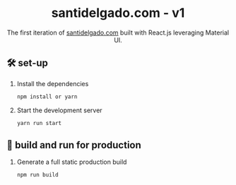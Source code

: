 <p align="center">
 
</p>
<h1 align="center">
  santidelgado.com - v1
</h1>
<p align="center">
  The first iteration of <a href="https://santidelgado.com" target="_blank">santidelgado.com</a> built with React.js leveraging Material UI.
</p>


## 🛠 set-up

1. Install the dependencies

   ```sh
   npm install or yarn
   ```

2. Start the development server

   ```sh
   yarn run start
   ```

## 🚀 build and run for production

1. Generate a full static production build

   ```sh
   npm run build
   ```
